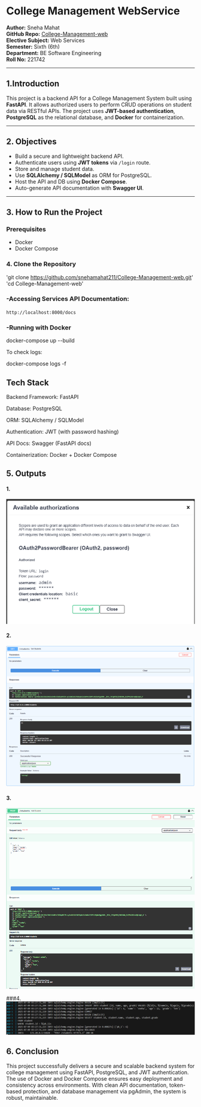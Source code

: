 # College Management WebService 

**Author:** Sneha Mahat  
**GitHub Repo:** [College-Management-web](https://github.com/snehamahat211/College-Management-web)  
**Elective Subject:** Web Services  
**Semester:** Sixth (6th)  
**Department:** BE Software Engineering  
**Roll No:** 221742

---
## 1.Introduction

This project is a backend API for a College Management System built using **FastAPI**. It allows authorized users to perform CRUD operations on student data via RESTful APIs. The project uses **JWT-based authentication**, **PostgreSQL** as the relational database, and **Docker** for containerization.

---

## 2. Objectives

- Build a secure and lightweight backend API.
- Authenticate users using **JWT tokens** via `/login` route.
- Store and manage student data.
- Use **SQLAlchemy / SQLModel** as ORM for PostgreSQL.
- Host the API and DB using **Docker Compose**.
- Auto-generate API documentation with **Swagger UI**.

---

## 3. How to Run the Project

### Prerequisites

- Docker
- Docker Compose

### 4. Clone the Repository

 'git clone https://github.com/snehamahat211/College-Management-web.git'
 'cd College-Management-web'

### -Accessing Services API Documentation:

`http://localhost:8000/docs`

### -Running with Docker

 docker-compose up --build


To check logs:

 docker-compose logs -f

## Tech Stack
Backend Framework: FastAPI

Database: PostgreSQL

ORM: SQLAlchemy / SQLModel

Authentication: JWT (with password hashing)

API Docs: Swagger (FastAPI docs)

Containerization: Docker + Docker Compose

## 5. Outputs
#### 1.
![Output](output1.png)

#### 2. 
![Output](output2.png)

#### 3. 
![Output](output3.png)

###4.
![Output](output4.png)


## 6. Conclusion
This project successfully delivers a secure and scalable backend system for college management using FastAPI, PostgreSQL, and JWT authentication. The use of Docker and Docker Compose ensures easy deployment and consistency across environments. With clean API documentation, token-based protection, and database management via pgAdmin, the system is robust, maintainable.








